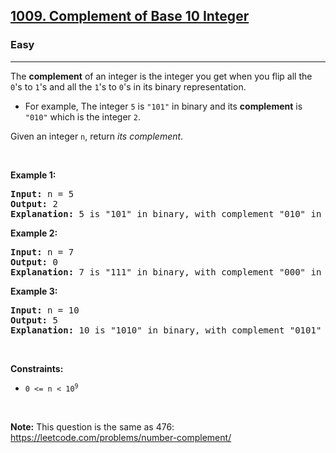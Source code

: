 <h2><a href="https://leetcode.com/problems/complement-of-base-10-integer/">1009. Complement of Base 10 Integer</a></h2><h3>Easy</h3><hr><div><p>The <strong>complement</strong> of an integer is the integer you get when you flip all the <code>0</code>'s to <code>1</code>'s and all the <code>1</code>'s to <code>0</code>'s in its binary representation.</p>

<ul>
	<li>For example, The integer <code>5</code> is <code>"101"</code> in binary and its <strong>complement</strong> is <code>"010"</code> which is the integer <code>2</code>.</li>
</ul>

<p>Given an integer <code>n</code>, return <em>its complement</em>.</p>

<p>&nbsp;</p>
<p><strong class="example">Example 1:</strong></p>

<pre><strong>Input:</strong> n = 5
<strong>Output:</strong> 2
<strong>Explanation:</strong> 5 is "101" in binary, with complement "010" in binary, which is 2 in base-10.
</pre>

<p><strong class="example">Example 2:</strong></p>

<pre><strong>Input:</strong> n = 7
<strong>Output:</strong> 0
<strong>Explanation:</strong> 7 is "111" in binary, with complement "000" in binary, which is 0 in base-10.
</pre>

<p><strong class="example">Example 3:</strong></p>

<pre><strong>Input:</strong> n = 10
<strong>Output:</strong> 5
<strong>Explanation:</strong> 10 is "1010" in binary, with complement "0101" in binary, which is 5 in base-10.
</pre>

<p>&nbsp;</p>
<p><strong>Constraints:</strong></p>

<ul>
	<li><code>0 &lt;= n &lt; 10<sup>9</sup></code></li>
</ul>

<p>&nbsp;</p>
<p><strong>Note:</strong> This question is the same as 476: <a href="https://leetcode.com/problems/number-complement/" target="_blank" class="docs-creator">https://leetcode.com/problems/number-complement/</a></p>
</div>